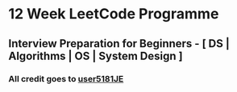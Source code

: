# 12 Week LeetCode Programme
## Interview Preparation for Beginners - [ DS | Algorithms | OS | System Design ]
### All credit goes to [user5181JE](https://leetcode.com/discuss/general-discussion/698684/interview-preparation-for-beginners-ds-algorithms-os-system-design)

